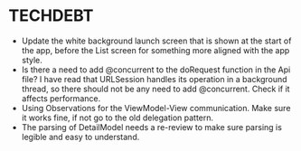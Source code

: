 # TECHDEBT

* Update the white background launch screen that is shown at the start of the app, before the List screen for something more aligned with the app style.
* Is there a need to add @concurrent to the doRequest function in the Api file? I have read that URLSession handles its operation in a background thread, so there should not be any need to add @concurrent. Check if it affects performance.
* Using Observations for the ViewModel-View communication. Make sure it works fine, if not go to the old delegation pattern.
* The parsing of DetailModel needs a re-review to make sure parsing is legible and easy to understand.